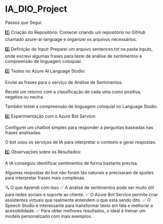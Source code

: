 # IA_DIO_Project

Passos que Segui:

1️⃣ Criação do Repositório: Comecei criando um repositório no GitHub chamado azure-ai-language e organizei os arquivos necessários.

2️⃣ Definição do Input: Preparei um arquivo sentences.txt na pasta inputs, onde escrevi algumas frases para teste de análise de sentimentos e compreensão de linguagem coloquial.

3️⃣ Testes no Azure AI Language Studio:

Enviei as frases para o serviço de Análise de Sentimentos.

Recebi um retorno com a classificação de cada uma como positiva, negativa ou neutra.

Também testei a compreensão de linguagem coloquial no Language Studio.

4️⃣ Experimentação com o Azure Bot Service:

Configurei um chatbot simples para responder a perguntas baseadas nas frases analisadas.

O bot usou os serviços de IA para interpretar o contexto e gerar respostas.

5️⃣ Observações sobre os Resultados:

A IA conseguiu identificar sentimentos de forma bastante precisa.

Algumas respostas do bot não foram tão naturais e precisaram de ajustes para interpretar frases mais complexas.


🔍 O que Aprendi com Isso
✅ A análise de sentimentos pode ser muito útil para redes sociais e suporte ao cliente.
✅ O Azure Bot Service permite criar assistentes virtuais que realmente entendem o que está sendo dito.
✅ O Speech Studio é interessante para transformar texto em fala e melhorar a acessibilidade.
✅ Para obter melhores resultados, o ideal é treinar um modelo personalizado com mais exemplos.

